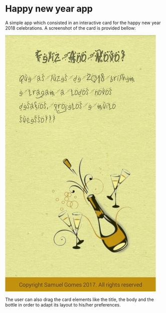 # Happy new year app
A simple app which consisted in an interactive card for the happy new year 2018 celebrations. A screenshot of the card is provided bellow:

![screenshot](screenshot.png)

The user can also drag the card elements like the title, the body and the bottle in order to adapt its layout to his/her preferences.
